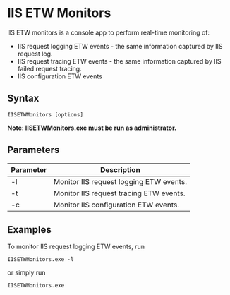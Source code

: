 # IIS ETW Monitors

IIS ETW monitors is a console app to perform real-time monitoring of:
* IIS request logging ETW events - the same information captured by IIS request log.
* IIS request tracing ETW events - the same information captured by IIS failed request tracing.
* IIS configuration ETW events

## Syntax
```
IISETWMonitors [options]
```
**Note: IISETWMonitors.exe must be run as administrator.**

## Parameters
|Parameter|Description|  
|-------|--------|  
|-l|Monitor IIS request logging ETW events.|
|-t|Monitor IIS request tracing ETW events.|
|-c|Monitor IIS configuration ETW events.|

## Examples
To monitor IIS request logging ETW events, run
```
IISETWMonitors.exe -l
```
or simply run
```
IISETWMonitors.exe
```
